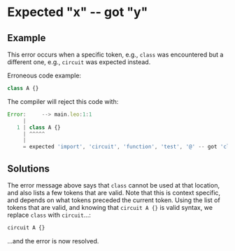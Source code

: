# Expected "x" -- got "y"

## Example

This error occurs when a specific token, e.g., `class` was encountered but a different one,
e.g., `circuit` was expected instead.

Erroneous code example:

```js
class A {}
```

The compiler will reject this code with:

```js
Error:     --> main.leo:1:1
     |
   1 | class A {}
     | ^^^^^
     |
     = expected 'import', 'circuit', 'function', 'test', '@' -- got 'class'
```

## Solutions

The error message above says that `class` cannot be used at that location,
and also lists a few tokens that are valid. Note that this is context specific,
and depends on what tokens preceded the current token.
Using the list of tokens that are valid, and knowing that `circuit A {}` is valid syntax,
we replace `class` with `circuit`...:

```js
circuit A {}
```

...and the error is now resolved.

